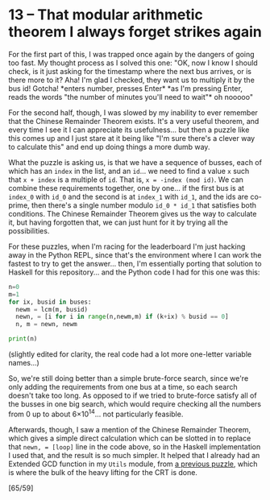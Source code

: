 # 13 &ndash; That modular arithmetic theorem I always forget strikes again
For the first part of this, I was trapped once again by the dangers of going too fast. My thought process as I solved this one: "OK, now I know I should check, is it just asking for the timestamp where the next bus arrives, or is there more to it? Aha! I'm glad I checked, they want us to multiply it by the bus id! Gotcha! \*enters number, presses Enter\* \*as I'm pressing Enter, reads the words "the number of minutes you'll need to wait"\* oh nooooo"

For the second half, though, I was slowed by my inability to ever remember that the Chinese Remainder Theorem exists. It's a very useful theorem, and every time I see it I can appreciate its usefulness... but then a puzzle like this comes up and I just stare at it being like "I'm sure there's a clever way to calculate this" and end up doing things a more dumb way.

What the puzzle is asking us, is that we have a sequence of busses, each of which has an `index` in the list, and an `id`... we need to find a value `x` such that `x + index` is a multiple of `id`. That is, `x = -index (mod id)`. We can combine these requirements together, one by one... if the first bus is at `index_0` with `id_0` and the second is at `index_1` with `id_1`, and the ids are co-prime, then there's a single number modulo `id_0 * id_1` that satisfies both conditions. The Chinese Remainder Theorem gives us the way to calculate it, but having forgotten that, we can just hunt for it by trying all the possibilities.

For these puzzles, when I'm racing for the leaderboard I'm just hacking away in the Python REPL, since that's the environment where I can work the fastest to try to get the answer... then, I'm essentially porting that solution to Haskell for this repository... and the Python code I had for this one was this:
```py
n=0
m=1
for ix, busid in buses:
  newm = lcm(m, busid)
  newn, = [i for i in range(n,newm,m) if (k+ix) % busid == 0]
  n, m = newn, newm

print(n)
```
(slightly edited for clarity, the real code had a lot more one-letter variable names...)

So, we're still doing better than a simple brute-force search, since we're only adding the requirements from one bus at a time, so each search doesn't take too long. As opposed to if we tried to brute-force satisfy all of the busses in one big search, which would require checking all the numbers from 0 up to about 6&times;10<sup>14</sup>... not particularly feasible.

Afterwards, though, I saw a mention of the Chinese Remainder Theorem, which gives a simple direct calculation which can be slotted in to replace that `newn, = [loop]` line in the code above, so in the Haskell implementation I used that, and the result is so much simpler. It helped that I already had an Extended GCD function in my `Utils` module, from [a previous puzzle](../2019/22.md), which is where the bulk of the heavy lifting for the CRT is done.

[65/59]
